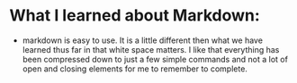# What I learned about Markdown:

- markdown is easy to use.
It is a little different then what we have learned thus far in that white space matters. 
I like that everything has been compressed down to just a few simple commands and not a lot of open and closing elements for me to remember to complete. 








